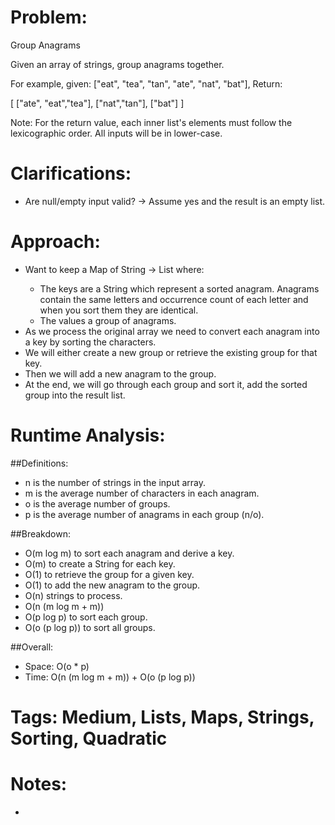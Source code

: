 # Problem:
  Group Anagrams
  
  Given an array of strings, group anagrams together.

  For example, given: ["eat", "tea", "tan", "ate", "nat", "bat"], 
  Return:
  
  [
    ["ate", "eat","tea"],
    ["nat","tan"],
    ["bat"]
  ]
  
  Note:
  For the return value, each inner list's elements must follow the lexicographic order.
  All inputs will be in lower-case.
  
# Clarifications:
  - Are null/empty input valid? -> Assume yes and the result is an empty list.

# Approach:
  - Want to keep a Map of String -> List<String> where:
    - The keys are a String which represent a sorted anagram.  Anagrams contain the same letters and occurrence count of each letter and when you sort them they are identical.
    - The values a group of anagrams.
  - As we process the original array we need to convert each anagram into a key by sorting the characters.
  - We will either create a new group or retrieve the existing group for that key.
  - Then we will add a new anagram to the group.
  - At the end, we will go through each group and sort it, add the sorted group into the result list.

# Runtime Analysis:
##Definitions:
  - n is the number of strings in the input array.
  - m is the average number of characters in each anagram.
  - o is the average number of groups.
  - p is the average number of anagrams in each group (n/o).

##Breakdown:
  - O(m log m) to sort each anagram and derive a key.
  - O(m) to create a String for each key.
  - O(1) to retrieve the group for a given key.
  - O(1) to add the new anagram to the group.
  - O(n) strings to process.
  - O(n (m log m + m))
  - O(p log p) to sort each group.
  - O(o (p log p)) to sort all groups.

##Overall:
  - Space: O(o * p)
  - Time: O(n (m log m + m)) + O(o (p log p))

# Tags: Medium, Lists, Maps, Strings, Sorting, Quadratic

# Notes:
  - 